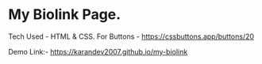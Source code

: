 # My Biolink Page.
Tech Used - HTML & CSS.
For Buttons - https://cssbuttons.app/buttons/20

Demo Link:- https://karandev2007.github.io/my-biolink
